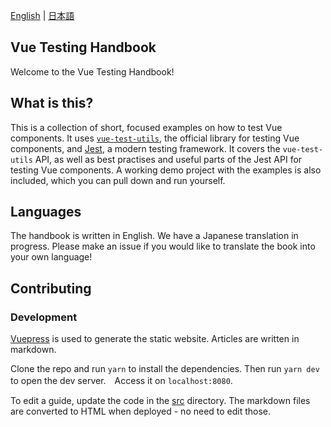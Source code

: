 [English](https://github.com/lmiller1990/vue-testing-handbook#vue-testing-handbook) | [日本語](https://github.com/lmiller1990/vue-testing-handbook#vue-testing-handbook-1)

## Vue Testing Handbook

Welcome to the Vue Testing Handbook!

## What is this?

This is a collection of short, focused examples on how to test Vue components. It uses [`vue-test-utils`](https://github.com/vuejs/vue-test-utils), the official library for testing Vue components, and [Jest](https://jestjs.io/), a modern testing framework. It covers the `vue-test-utils` API, as well as best practises and useful parts of the Jest API for testing Vue components. A working demo project with the examples is also included, which you can pull down and run yourself.

## Languages

The handbook is written in English. We have a Japanese translation in progress. Please make an issue if you would like to translate the book into your own language!

## Contributing 

### Development

[Vuepress](https://vuepress.vuejs.org/) is used to generate the static website. Articles are written in markdown.

Clone the repo and run `yarn` to install the dependencies. Then run `yarn dev` to open the dev server.　Access it on `localhost:8080`.

To edit a guide, update the code in the [src](https://github.com/lmiller1990/vue-testing-handbook/tree/master/src) directory. The markdown files are converted to HTML when deployed - no need to edit those.

